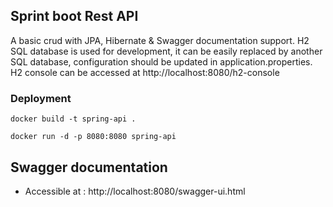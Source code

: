 ## Sprint boot Rest API

A basic crud with JPA, Hibernate & Swagger documentation support.
H2 SQL database is used for development, it can be easily replaced by another SQL database, configuration should be 
updated in application.properties. H2 console can be accessed at http://localhost:8080/h2-console 



### Deployment
```
docker build -t spring-api .
```

```
docker run -d -p 8080:8080 spring-api
```

## Swagger documentation
* Accessible at : http://localhost:8080/swagger-ui.html


